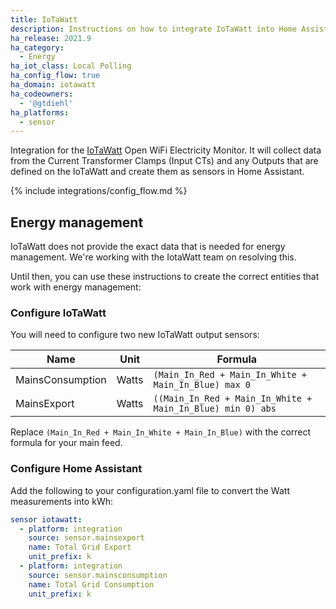 ```yaml
---
title: IoTaWatt
description: Instructions on how to integrate IoTaWatt into Home Assistant.
ha_release: 2021.9
ha_category:
  - Energy
ha_iot_class: Local Polling
ha_config_flow: true
ha_domain: iotawatt
ha_codeowners:
  - '@gtdiehl'
ha_platforms:
  - sensor
---
```

Integration for the [IoTaWatt](https://www.iotawatt.com/) Open WiFi Electricity Monitor. It
will collect data from the Current Transformer Clamps (Input CTs) and any Outputs that are defined on the IoTaWatt
and create them as sensors in Home Assistant.

{% include integrations/config_flow.md %}

## Energy management

IoTaWatt does not provide the exact data that is needed for energy management. We're working with the IotaWatt team on resolving this.

Until then, you can use these instructions to create the correct entities that work with energy management:

### Configure IoTaWatt

You will need to configure two new IoTaWatt output sensors:

| Name | Unit | Formula
| - | - | -
| MainsConsumption|Watts|`(Main_In_Red + Main_In_White + Main_In_Blue) max 0`
| MainsExport|Watts|`((Main_In_Red + Main_In_White + Main_In_Blue) min 0) abs`

Replace `(Main_In_Red + Main_In_White + Main_In_Blue)` with the correct formula for your main feed.

### Configure Home Assistant

Add the following to your configuration.yaml file to convert the Watt measurements into kWh:

```yaml
sensor iotawatt:
  - platform: integration
    source: sensor.mainsexport
    name: Total Grid Export
    unit_prefix: k
  - platform: integration
    source: sensor.mainsconsumption
    name: Total Grid Consumption
    unit_prefix: k
```
